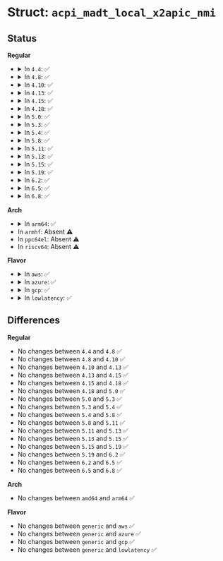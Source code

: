 # Struct: <code>acpi_madt_local_x2apic_nmi</code>

## Status
<b>Regular</b>
<ul>
<li>
<details>
<summary>In <code>4.4</code>: ✅</summary>

```c
struct acpi_madt_local_x2apic_nmi {
    struct acpi_subtable_header header;
    u16 inti_flags;
    u32 uid;
    u8 lint;
    u8 reserved[3];
};
```
</details>
</li>
<li>
<details>
<summary>In <code>4.8</code>: ✅</summary>

```c
struct acpi_madt_local_x2apic_nmi {
    struct acpi_subtable_header header;
    u16 inti_flags;
    u32 uid;
    u8 lint;
    u8 reserved[3];
};
```
</details>
</li>
<li>
<details>
<summary>In <code>4.10</code>: ✅</summary>

```c
struct acpi_madt_local_x2apic_nmi {
    struct acpi_subtable_header header;
    u16 inti_flags;
    u32 uid;
    u8 lint;
    u8 reserved[3];
};
```
</details>
</li>
<li>
<details>
<summary>In <code>4.13</code>: ✅</summary>

```c
struct acpi_madt_local_x2apic_nmi {
    struct acpi_subtable_header header;
    u16 inti_flags;
    u32 uid;
    u8 lint;
    u8 reserved[3];
};
```
</details>
</li>
<li>
<details>
<summary>In <code>4.15</code>: ✅</summary>

```c
struct acpi_madt_local_x2apic_nmi {
    struct acpi_subtable_header header;
    u16 inti_flags;
    u32 uid;
    u8 lint;
    u8 reserved[3];
};
```
</details>
</li>
<li>
<details>
<summary>In <code>4.18</code>: ✅</summary>

```c
struct acpi_madt_local_x2apic_nmi {
    struct acpi_subtable_header header;
    u16 inti_flags;
    u32 uid;
    u8 lint;
    u8 reserved[3];
};
```
</details>
</li>
<li>
<details>
<summary>In <code>5.0</code>: ✅</summary>

```c
struct acpi_madt_local_x2apic_nmi {
    struct acpi_subtable_header header;
    u16 inti_flags;
    u32 uid;
    u8 lint;
    u8 reserved[3];
};
```
</details>
</li>
<li>
<details>
<summary>In <code>5.3</code>: ✅</summary>

```c
struct acpi_madt_local_x2apic_nmi {
    struct acpi_subtable_header header;
    u16 inti_flags;
    u32 uid;
    u8 lint;
    u8 reserved[3];
};
```
</details>
</li>
<li>
<details>
<summary>In <code>5.4</code>: ✅</summary>

```c
struct acpi_madt_local_x2apic_nmi {
    struct acpi_subtable_header header;
    u16 inti_flags;
    u32 uid;
    u8 lint;
    u8 reserved[3];
};
```
</details>
</li>
<li>
<details>
<summary>In <code>5.8</code>: ✅</summary>

```c
struct acpi_madt_local_x2apic_nmi {
    struct acpi_subtable_header header;
    u16 inti_flags;
    u32 uid;
    u8 lint;
    u8 reserved[3];
};
```
</details>
</li>
<li>
<details>
<summary>In <code>5.11</code>: ✅</summary>

```c
struct acpi_madt_local_x2apic_nmi {
    struct acpi_subtable_header header;
    u16 inti_flags;
    u32 uid;
    u8 lint;
    u8 reserved[3];
};
```
</details>
</li>
<li>
<details>
<summary>In <code>5.13</code>: ✅</summary>

```c
struct acpi_madt_local_x2apic_nmi {
    struct acpi_subtable_header header;
    u16 inti_flags;
    u32 uid;
    u8 lint;
    u8 reserved[3];
};
```
</details>
</li>
<li>
<details>
<summary>In <code>5.15</code>: ✅</summary>

```c
struct acpi_madt_local_x2apic_nmi {
    struct acpi_subtable_header header;
    u16 inti_flags;
    u32 uid;
    u8 lint;
    u8 reserved[3];
};
```
</details>
</li>
<li>
<details>
<summary>In <code>5.19</code>: ✅</summary>

```c
struct acpi_madt_local_x2apic_nmi {
    struct acpi_subtable_header header;
    u16 inti_flags;
    u32 uid;
    u8 lint;
    u8 reserved[3];
};
```
</details>
</li>
<li>
<details>
<summary>In <code>6.2</code>: ✅</summary>

```c
struct acpi_madt_local_x2apic_nmi {
    struct acpi_subtable_header header;
    u16 inti_flags;
    u32 uid;
    u8 lint;
    u8 reserved[3];
};
```
</details>
</li>
<li>
<details>
<summary>In <code>6.5</code>: ✅</summary>

```c
struct acpi_madt_local_x2apic_nmi {
    struct acpi_subtable_header header;
    u16 inti_flags;
    u32 uid;
    u8 lint;
    u8 reserved[3];
};
```
</details>
</li>
<li>
<details>
<summary>In <code>6.8</code>: ✅</summary>

```c
struct acpi_madt_local_x2apic_nmi {
    struct acpi_subtable_header header;
    u16 inti_flags;
    u32 uid;
    u8 lint;
    u8 reserved[3];
};
```
</details>
</li>
</ul>
<b>Arch</b>
<ul>
<li>
<details>
<summary>In <code>arm64</code>: ✅</summary>

```c
struct acpi_madt_local_x2apic_nmi {
    struct acpi_subtable_header header;
    u16 inti_flags;
    u32 uid;
    u8 lint;
    u8 reserved[3];
};
```
</details>
</li>
<li>
In <code>armhf</code>: Absent ⚠️
</li>
<li>
In <code>ppc64el</code>: Absent ⚠️
</li>
<li>
In <code>riscv64</code>: Absent ⚠️
</li>
</ul>
<b>Flavor</b>
<ul>
<li>
<details>
<summary>In <code>aws</code>: ✅</summary>

```c
struct acpi_madt_local_x2apic_nmi {
    struct acpi_subtable_header header;
    u16 inti_flags;
    u32 uid;
    u8 lint;
    u8 reserved[3];
};
```
</details>
</li>
<li>
<details>
<summary>In <code>azure</code>: ✅</summary>

```c
struct acpi_madt_local_x2apic_nmi {
    struct acpi_subtable_header header;
    u16 inti_flags;
    u32 uid;
    u8 lint;
    u8 reserved[3];
};
```
</details>
</li>
<li>
<details>
<summary>In <code>gcp</code>: ✅</summary>

```c
struct acpi_madt_local_x2apic_nmi {
    struct acpi_subtable_header header;
    u16 inti_flags;
    u32 uid;
    u8 lint;
    u8 reserved[3];
};
```
</details>
</li>
<li>
<details>
<summary>In <code>lowlatency</code>: ✅</summary>

```c
struct acpi_madt_local_x2apic_nmi {
    struct acpi_subtable_header header;
    u16 inti_flags;
    u32 uid;
    u8 lint;
    u8 reserved[3];
};
```
</details>
</li>
</ul>

## Differences
<b>Regular</b>
<ul>
<li>
No changes between <code>4.4</code> and <code>4.8</code> ✅
</li>
<li>
No changes between <code>4.8</code> and <code>4.10</code> ✅
</li>
<li>
No changes between <code>4.10</code> and <code>4.13</code> ✅
</li>
<li>
No changes between <code>4.13</code> and <code>4.15</code> ✅
</li>
<li>
No changes between <code>4.15</code> and <code>4.18</code> ✅
</li>
<li>
No changes between <code>4.18</code> and <code>5.0</code> ✅
</li>
<li>
No changes between <code>5.0</code> and <code>5.3</code> ✅
</li>
<li>
No changes between <code>5.3</code> and <code>5.4</code> ✅
</li>
<li>
No changes between <code>5.4</code> and <code>5.8</code> ✅
</li>
<li>
No changes between <code>5.8</code> and <code>5.11</code> ✅
</li>
<li>
No changes between <code>5.11</code> and <code>5.13</code> ✅
</li>
<li>
No changes between <code>5.13</code> and <code>5.15</code> ✅
</li>
<li>
No changes between <code>5.15</code> and <code>5.19</code> ✅
</li>
<li>
No changes between <code>5.19</code> and <code>6.2</code> ✅
</li>
<li>
No changes between <code>6.2</code> and <code>6.5</code> ✅
</li>
<li>
No changes between <code>6.5</code> and <code>6.8</code> ✅
</li>
</ul>
<b>Arch</b>
<ul>
<li>
No changes between <code>amd64</code> and <code>arm64</code> ✅
</li>
</ul>
<b>Flavor</b>
<ul>
<li>
No changes between <code>generic</code> and <code>aws</code> ✅
</li>
<li>
No changes between <code>generic</code> and <code>azure</code> ✅
</li>
<li>
No changes between <code>generic</code> and <code>gcp</code> ✅
</li>
<li>
No changes between <code>generic</code> and <code>lowlatency</code> ✅
</li>
</ul>
